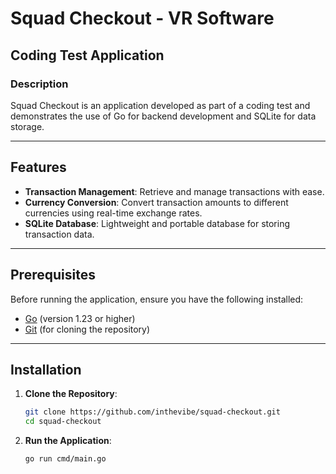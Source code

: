 # Squad Checkout - VR Software

## Coding Test Application

### Description

Squad Checkout is an application developed as part of a coding test and demonstrates the use of Go for backend development and SQLite for data storage.

---

## Features

- **Transaction Management**: Retrieve and manage transactions with ease.
- **Currency Conversion**: Convert transaction amounts to different currencies using real-time exchange rates.
- **SQLite Database**: Lightweight and portable database for storing transaction data.

---

## Prerequisites

Before running the application, ensure you have the following installed:

- [Go](https://golang.org/dl/) (version 1.23 or higher)
- [Git](https://git-scm.com/) (for cloning the repository)

---

## Installation

1. **Clone the Repository**:

   ```bash
   git clone https://github.com/inthevibe/squad-checkout.git
   cd squad-checkout
2. **Run the Application**:

   ```bash
   go run cmd/main.go
